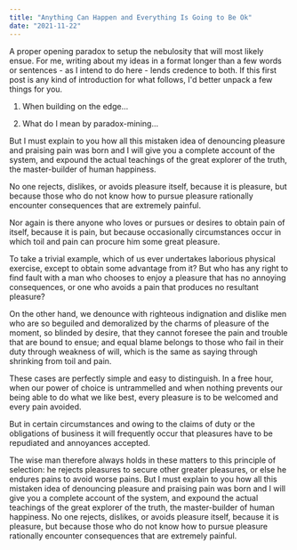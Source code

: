 ```yaml
---
title: "Anything Can Happen and Everything Is Going to Be Ok"
date: "2021-11-22"
---
```


A proper opening paradox to setup the nebulosity that will most likely ensue. For me, writing about my ideas in a format longer than a few words or sentences - as I intend to do here - lends credence to both. If this first post is any kind of introduction for what follows, I'd better unpack a few things for you.

1. When building on the edge...

2. What do I mean by paradox-mining...

But I must explain to you how all this mistaken idea of denouncing pleasure and praising pain was born and I will give you a complete account of the system, and expound the actual teachings of the great explorer of the truth, the master-builder of human happiness.

No one rejects, dislikes, or avoids pleasure itself, because it is pleasure, but because those who do not know how to pursue pleasure rationally encounter consequences that are extremely painful.

Nor again is there anyone who loves or pursues or desires to obtain pain of itself, because it is pain, but because occasionally circumstances occur in which toil and pain can procure him some great pleasure.

To take a trivial example, which of us ever undertakes laborious physical exercise, except to obtain some advantage from it? But who has any right to find fault with a man who chooses to enjoy a pleasure that has no annoying consequences, or one who avoids a pain that produces no resultant pleasure?

On the other hand, we denounce with righteous indignation and dislike men who are so beguiled and demoralized by the charms of pleasure of the moment, so blinded by desire, that they cannot foresee the pain and trouble that are bound to ensue; and equal blame belongs to those who fail in their duty through weakness of will, which is the same as saying through shrinking from toil and pain.

These cases are perfectly simple and easy to distinguish. In a free hour, when our power of choice is untrammelled and when nothing prevents our being able to do what we like best, every pleasure is to be welcomed and every pain avoided.

But in certain circumstances and owing to the claims of duty or the obligations of business it will frequently occur that pleasures have to be repudiated and annoyances accepted.

The wise man therefore always holds in these matters to this principle of selection: he rejects pleasures to secure other greater pleasures, or else he endures pains to avoid worse pains. But I must explain to you how all this mistaken idea of denouncing pleasure and praising pain was born and I will give you a complete account of the system, and expound the actual teachings of the great explorer of the truth, the master-builder of human happiness. No one rejects, dislikes, or avoids pleasure itself, because it is pleasure, but because those who do not know how to pursue pleasure rationally encounter consequences that are extremely painful.

